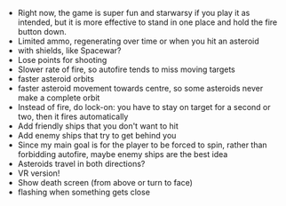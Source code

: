 * Right now, the game is super fun and starwarsy if you play it as intended, but it is more effective to stand in one place and hold the fire button down.
 * Limited ammo, regenerating over time or when you hit an asteroid
  * with shields, like Spacewar?
 * Lose points for shooting
 * Slower rate of fire, so autofire tends to miss moving targets
 * faster asteroid orbits
 * faster asteroid movement towards centre, so some asteroids never make a complete orbit
 * Instead of fire, do lock-on: you have to stay on target for a second or two, then it fires automatically
 * Add friendly ships that you don't want to hit
 * Add enemy ships that try to get behind you
 * Since my main goal is for the player to be forced to spin, rather than forbidding autofire, maybe enemy ships are the best idea
* Asteroids travel in both directions? 
* VR version!
* Show death screen (from above or turn to face)
* flashing when something gets close
